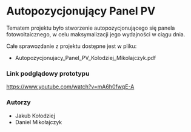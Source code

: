 # Autopozycjonujący Panel PV

Tematem projektu było stworzenie autopozycjonującego się panela fotowoltaicznego, w celu maksymalizacji jego wydajności w ciągu dnia.

Całe sprawozdanie z projektu dostępne jest w pliku:
* Autopozycjonujacy_Panel_PV_Kolodziej_Mikolajczyk.pdf

### Link podglądowy prototypu

https://www.youtube.com/watch?v=mA6h0fwqE-A

### Autorzy

* Jakub Kołodziej
* Daniel Mikołajczyk

